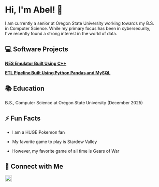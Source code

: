 <h1>Hi, I'm Abel! 👋</h1>

I am currently a senior at Oregon State University working towards my B.S. in Computer Science. While my primary focus has been in cybersecurity, I've recently found a strong interest in the world of data.

<h2>💻 Software  Projects</h2>

<b>[NES Emulator Built Using C++](https://github.com/JonathonShea/Build_a_NES_Emulator_and_Run_NES_ROMs-Shafer-Shea-Countryman-Sanchez)</b>
  
<b>[ETL Pipeline Built Using Python Pandas and MySQL](https://github.com/AbelJSanchez/NBA-Analytics)</b>
    
<h2>📚 Education</h2>

B.S., Computer Science at Oregon State University (December 2025)

<h2>⚡ Fun Facts</h2>

- I am a HUGE Pokemon fan
  
- My favorite game to play is Stardew Valley
  
- However, my favorite game of all time is Gears of War 
  
<h2>📱 Connect with Me</h2>

[<img align="left" alt="AbelSanchez | LinkedIn" width="22px" src="https://cdn.jsdelivr.net/npm/simple-icons@v3/icons/linkedin.svg" />][linkedin]

[linkedin]: https://www.linkedin.com/in/abeljsanchez/
